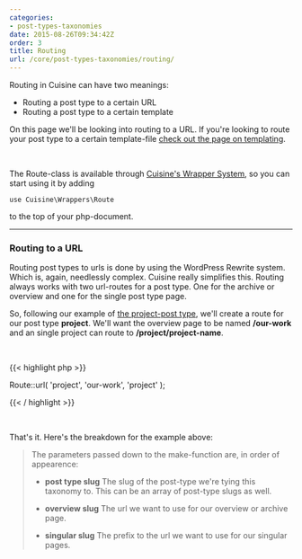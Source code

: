 ```yaml
---
categories:
- post-types-taxonomies
date: 2015-08-26T09:34:42Z
order: 3
title: Routing
url: /core/post-types-taxonomies/routing/
---
```


Routing in Cuisine can have two meanings: 

* Routing a post type to a certain URL
* Routing a post type to a certain template

On this page we'll be looking into routing to a URL. If you're looking to route your post type to a certain template-file [check out the page on templating](/core/post-types-taxonomies/templating).

<br/>

The Route-class is available through [Cuisine's Wrapper System](/core/getting-started/structure), so you can start using it by adding

`use Cuisine\Wrappers\Route`

to the top of your php-document.

---

### Routing to a URL

Routing post types to urls is done by using the WordPress Rewrite system. Which is, again, needlessly complex. Cuisine really simplifies this. Routing always works with two url-routes for a post type. One for the archive or overview and one for the single post type page. 

So, following our example of [the project-post type](/core/post-types-taxonomies/creating-post-types), we'll create a route for our post type **project**. We'll want the overview page to be named __/our-work__ and an single project can route to __/project/project-name__.

<br/>

{{< highlight php  >}}

Route::url( 'project', 'our-work', 'project' );

{{< / highlight >}}

<br/>

That's it. Here's the breakdown for the example above:

>The parameters passed down to the make-function are, in order of appearence:
>
>*  **post type slug**
>   The slug of the post-type we're tying this taxonomy to. This can be an array of post-type slugs as well.
>
>*  **overview slug**
>   The url we want to use for our overview or archive page.
>
>*  **singular slug**
>   The prefix to the url we want to use for our singular pages.
